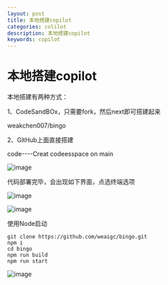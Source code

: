 ```yaml
---
layout: post
title: 本地搭建copilot
categories: colilot
description: 本地搭建copilot
keywords: copilot
---
```


# 本地搭建copilot

本地搭建有两种方式：

1、CodeSandBOx，只需要fork，然后next即可搭建起来

weakchen007/bingo

2、GitHub上面直接搭建

code----Creat codeesspace on main

![image](https://github.com/weakchen007/aiwv.github.io/assets/58799395/787265cf-e13a-426d-9004-d50fd8977320)

代码部署完毕，会出现如下界面，点选终端选项

![image](https://github.com/weakchen007/aiwv.github.io/assets/58799395/683f4a39-c54c-45f7-ba2b-8aa263eaef5a)

![image](https://github.com/weakchen007/aiwv.github.io/assets/58799395/b9f304fa-cb60-4d7f-9562-43b6844e8960)

使用Node启动

```
git clone https://github.com/weaigc/bingo.git
npm i
cd bingo
npm run build
npm run start

```
![image](https://github.com/weakchen007/aiwv.github.io/assets/58799395/a57437c9-2ecc-4c97-8733-4b53d50d1eae)

